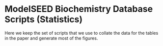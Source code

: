 # ModelSEED Biochemistry Database Scripts (Statistics)

Here we keep the set of scripts that we use to collate the data for
the tables in the paper and generate most of the figures.